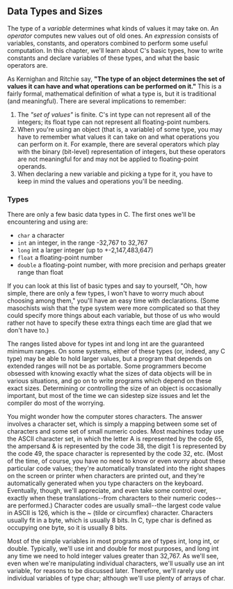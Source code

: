 ## Data Types and Sizes

The type of a *variable* determines what kinds of values it may take on. An *operator* computes new values out of old ones. An *expression* consists of variables, constants, and operators combined to perform some useful computation. In this chapter, we'll learn about C's basic types, how to write constants and declare variables of these types, and what the basic operators are.

As Kernighan and Ritchie say, **"The type of an object determines the set of values it can have and what operations can be performed on it."** This is a fairly formal, mathematical definition of what a type is, but it is traditional (and meaningful). There are several implications to remember:

1. The *"set of values"* is finite. C's int type can not represent all of the integers; its float type can not represent all floating-point numbers.
1. When you're using an object (that is, a variable) of some type, you may have to remember what values it can take on and what operations you can perform on it. For example, there are several operators which play with the binary (bit-level) representation of integers, but these operators are not meaningful for and may not be applied to floating-point operands.
1. When declaring a new variable and picking a type for it, you have to keep in mind the values and operations you'll be needing.

### Types
There are only a few basic data types in C. The first ones we'll be encountering and using are:

+ `char` a character
+ `int` an integer, in the range -32,767 to 32,767
+ `long` int a larger integer (up to +-2,147,483,647)
+ `float` a floating-point number
+ `double` a floating-point number, with more precision and perhaps greater range than float

If you can look at this list of basic types and say to yourself, "Oh, how simple, there are only a few types, I won't have to worry much about choosing among them," you'll have an easy time with declarations. (Some masochists wish that the type system were more complicated so that they could specify more things about each variable, but those of us who would rather not have to specify these extra things each time are glad that we don't have to.)

The ranges listed above for types int and long int are the guaranteed minimum ranges. On some systems, either of these types (or, indeed, any C type) may be able to hold larger values, but a program that depends on extended ranges will not be as portable. Some programmers become obsessed with knowing exactly what the sizes of data objects will be in various situations, and go on to write programs which depend on these exact sizes. Determining or controlling the size of an object is occasionally important, but most of the time we can sidestep size issues and let the compiler do most of the worrying.

You might wonder how the computer stores characters. The answer involves a character set, which is simply a mapping between some set of characters and some set of small numeric codes. Most machines today use the ASCII character set, in which the letter A is represented by the code 65, the ampersand & is represented by the code 38, the digit 1 is represented by the code 49, the space character is represented by the code 32, etc. (Most of the time, of course, you have no need to know or even worry about these particular code values; they're automatically translated into the right shapes on the screen or printer when characters are printed out, and they're automatically generated when you type characters on the keyboard. Eventually, though, we'll appreciate, and even take some control over, exactly when these translations--from characters to their numeric codes--are performed.) Character codes are usually small--the largest code value in ASCII is 126, which is the ~ (tilde or circumflex) character. Characters usually fit in a byte, which is usually 8 bits. In C, type char is defined as occupying one byte, so it is usually 8 bits.

Most of the simple variables in most programs are of types int, long int, or double. Typically, we'll use int and double for most purposes, and long int any time we need to hold integer values greater than 32,767. As we'll see, even when we're manipulating individual characters, we'll usually use an int variable, for reasons to be discussed later. Therefore, we'll rarely use individual variables of type char; although we'll use plenty of arrays of char.
